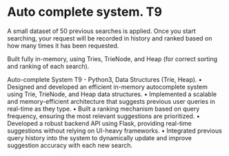 # Auto complete system. T9

A small dataset of 50 previous searches is applied. Once you start searching, your request will be recorded in history and ranked based on how many times it has been requested.

Built fully in-memory, using Tries, TrieNode, and Heap (for correct sorting and ranking of each search).

Auto-complete System T9 - Python3, Data Structures (Trie, Heap).
• Designed and developed an efficient in-memory autocomplete system using Trie, TrieNode, and Heap data structures.
• Implemented a scalable and memory-efficient architecture that suggests previous user queries in real-time as they type.
• Built a ranking mechanism based on query frequency, ensuring the most relevant suggestions are prioritized.
• Developed a robust backend API using Flask, providing real-time suggestions without relying on UI-heavy frameworks.
• Integrated previous query history into the system to dynamically update and improve suggestion accuracy with each new search.
